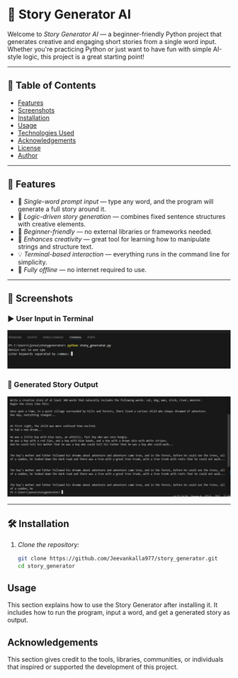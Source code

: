# 📖 Story Generator AI

Welcome to *Story Generator AI* — a beginner-friendly Python project that generates creative and engaging short stories from a single word input. Whether you're practicing Python or just want to have fun with simple AI-style logic, this project is a great starting point!

---

## 📘 Table of Contents

- [Features](#-features)
- [Screenshots](#-screenshots)
- [Installation](#-installation)
- [Usage](#-usage)
- [Technologies Used](#-technologies-used)
- [Acknowledgements](#-acknowledgements)
- [License](#-license)
- [Author](#-author)

---

## 🚀 Features

- 📝 *Single-word prompt input* — type any word, and the program will generate a full story around it.
- 🤖 *Logic-driven story generation* — combines fixed sentence structures with creative elements.
- 🎯 *Beginner-friendly* — no external libraries or frameworks needed.
- 🧠 *Enhances creativity* — great tool for learning how to manipulate strings and structure text.
- 💡 *Terminal-based interaction* — everything runs in the command line for simplicity.
- 🔄 *Fully offline* — no internet required to use.

---

## 📸 Screenshots

### ▶ User Input in Terminal

![Terminal Input](screenshot3.png)

### 📘 Generated Story Output

![Story Output](screenshot4.png)

---

## 🛠 Installation

1. *Clone the repository:*
   ```bash
   git clone https://github.com/Jeevankalla977/story_generator.git
   cd story_generator

## Usage

This section explains how to use the Story Generator after installing it. It includes how to run the program, input a word, and get a generated story as output.

## Acknowledgements

This section gives credit to the tools, libraries, communities, or individuals that inspired or supported the development of this project.